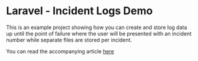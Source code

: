 # Laravel - Incident Logs Demo

This is an example project showing how you can create and store log 
data up until the point of failure where the user will be presented 
with an incident number while separate files are stored per incident.

You can read the accompanying article 
[here](https://medium.com/@SlyFireFox/laravel-how-to-make-incident-logs-d7fa88e48490)
